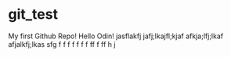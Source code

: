 # git_test
My first Github Repo!
Hello Odin!
jasflakfj
jafj;lkajfl;kjaf
afkja;lfj;lkaf
afjalkfj;lkas
sfg
f
f
f
f
f
f
f
ff
f
ff
h
j

